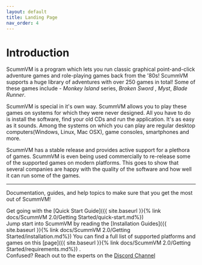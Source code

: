 ```yaml
---
layout: default
title: Landing Page
nav_order: 4
---
```


# Introduction
ScummVM is a program which lets you run classic graphical point-and-click adventure games and role-playing games back from the '80s!
ScummVM supports a huge library of adventures with over 250 games in total! Some of these games include - _Monkey Island_ series, _Broken Sword_ , _Myst_, _Blade Runner_. 

ScummVM is special in it's own way. ScummVM allows you to play these games on systems for which they were never designed. All you have to do is install the software, find your old CDs and run the application. It's as easy as it sounds. Among the systems on which you can play are regular desktop computers(Windows, Linux, Mac OSX), game consoles, smartphones and more.

ScummVM has a stable release and provides active support for a plethora of games. ScummVM is even being used commercially to re-release some of the supported games on modern platforms. This goes to show that several companies are happy with the quality of the software and how well it can run some of the games.

---
Documentation, guides, and help topics to make sure that you get the most out of ScummVM!

Get going with the [Quick Start Guide]({{ site.baseurl }}{% link docs/ScummVM 2.0/Getting Started/quick-start.md%})  
Jump start into ScummVM by reading the [Installation Guides]({{ site.baseurl }}{% link docs/ScummVM 2.0/Getting Started/installation.md%}) 
You can find a full list of supported platforms and games on this [page]({{ site.baseurl }}{% link docs/ScummVM 2.0/Getting Started/requirements.md%}) .  
Confused? Reach out to the experts on the [Discord Channel](https://discord.gg/5D8yTtF)  


